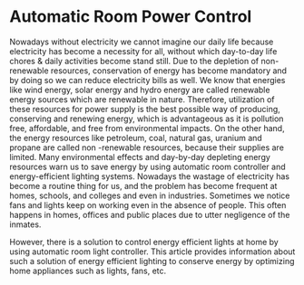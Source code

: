 # Automatic Room Power Control
Nowadays without electricity we cannot imagine our daily life because electricity has become a necessity for all, without which day-to-day life chores &amp; daily activities become stand still. Due to the depletion of non-renewable resources, conservation of energy has become mandatory and by doing so we can reduce electricity bills as well. We know that energies like wind energy, solar energy and hydro energy are called renewable energy sources which are renewable in nature. Therefore, utilization of these resources for power supply is the best possible way of producing, conserving and renewing energy, which is advantageous as it is pollution free, affordable, and free from environmental impacts.
On the other hand, the energy resources like petroleum, coal, natural gas, uranium and propane are called non -renewable resources, because their supplies are limited. Many environmental effects and day-by-day depleting energy resources warn us to save energy by using automatic room controller and energy-efficient lighting systems. Nowadays the wastage of electricity has become a routine thing for us, and the problem has become frequent at homes, schools, and colleges and even in industries. Sometimes we notice fans and lights keep on working even in the absence of people. This often happens in homes, offices and public places due to utter negligence of the inmates.

However, there is a solution to control energy efficient lights at home by using automatic room light controller. This article provides information about such a solution of energy efficient lighting to conserve energy by optimizing home appliances such as lights, fans, etc.
